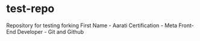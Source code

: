 # test-repo
Repository for testing forking
First Name - Aarati
Certification - Meta Front-End Developer - Git and Github
